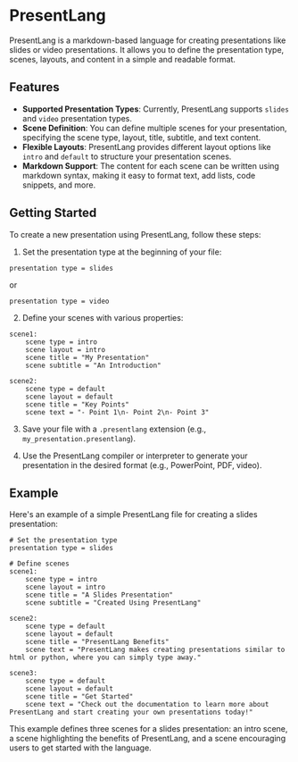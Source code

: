 # PresentLang

PresentLang is a markdown-based language for creating presentations like slides or video presentations. It allows you to define the presentation type, scenes, layouts, and content in a simple and readable format.

## Features

- **Supported Presentation Types**: Currently, PresentLang supports `slides` and `video` presentation types.
- **Scene Definition**: You can define multiple scenes for your presentation, specifying the scene type, layout, title, subtitle, and text content.
- **Flexible Layouts**: PresentLang provides different layout options like `intro` and `default` to structure your presentation scenes.
- **Markdown Support**: The content for each scene can be written using markdown syntax, making it easy to format text, add lists, code snippets, and more.

## Getting Started

To create a new presentation using PresentLang, follow these steps:

1. Set the presentation type at the beginning of your file:

```
presentation type = slides
```

or

```
presentation type = video
```

2. Define your scenes with various properties:

```
scene1:
    scene type = intro
    scene layout = intro
    scene title = "My Presentation"
    scene subtitle = "An Introduction"

scene2:
    scene type = default
    scene layout = default
    scene title = "Key Points"
    scene text = "- Point 1\n- Point 2\n- Point 3"
```

3. Save your file with a `.presentlang` extension (e.g., `my_presentation.presentlang`).

4. Use the PresentLang compiler or interpreter to generate your presentation in the desired format (e.g., PowerPoint, PDF, video).

## Example

Here's an example of a simple PresentLang file for creating a slides presentation:

```
# Set the presentation type
presentation type = slides

# Define scenes
scene1:
    scene type = intro
    scene layout = intro
    scene title = "A Slides Presentation"
    scene subtitle = "Created Using PresentLang"

scene2:
    scene type = default
    scene layout = default
    scene title = "PresentLang Benefits"
    scene text = "PresentLang makes creating presentations similar to html or python, where you can simply type away."

scene3:
    scene type = default
    scene layout = default
    scene title = "Get Started"
    scene text = "Check out the documentation to learn more about PresentLang and start creating your own presentations today!"
```

This example defines three scenes for a slides presentation: an intro scene, a scene highlighting the benefits of PresentLang, and a scene encouraging users to get started with the language.